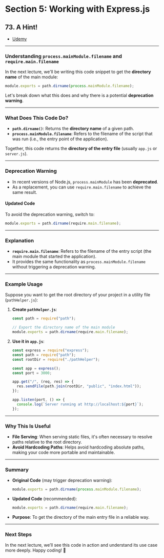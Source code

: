 # Section 5: Working with Express.js

## **73. A Hint!**

- [Udemy](https://www.udemy.com/course/nodejs-the-complete-guide/learn/lecture/25848538#overview)

---

### **Understanding `process.mainModule.filename` and `require.main.filename`**

In the next lecture, we'll be writing this code snippet to get the **directory name** of the main module:

```javascript
module.exports = path.dirname(process.mainModule.filename);
```

Let's break down what this does and why there is a potential **deprecation warning**.

---

### **What Does This Code Do?**

- **`path.dirname()`**: Returns the **directory name** of a given path.
- **`process.mainModule.filename`**: Refers to the filename of the script that was run (i.e., the entry point of the application).

Together, this code returns the **directory of the entry file** (usually `app.js` or `server.js`).

---

### **Deprecation Warning**

- In recent versions of Node.js, `process.mainModule` has been **deprecated**.
- As a replacement, you can use `require.main.filename` to achieve the same result.

#### **Updated Code**

To avoid the deprecation warning, switch to:

```javascript
module.exports = path.dirname(require.main.filename);
```

---

### **Explanation**

- **`require.main.filename`**: Refers to the filename of the entry script (the main module that started the application).
- It provides the same functionality as `process.mainModule.filename` without triggering a deprecation warning.

---

### **Example Usage**

Suppose you want to get the root directory of your project in a utility file (`pathHelper.js`):

1. **Create `pathHelper.js`**:

   ```javascript
   const path = require("path");

   // Export the directory name of the main module
   module.exports = path.dirname(require.main.filename);
   ```

2. **Use it in `app.js`**:

   ```javascript
   const express = require("express");
   const path = require("path");
   const rootDir = require("./pathHelper");

   const app = express();
   const port = 3000;

   app.get("/", (req, res) => {
     res.sendFile(path.join(rootDir, "public", "index.html"));
   });

   app.listen(port, () => {
     console.log(`Server running at http://localhost:${port}`);
   });
   ```

---

### **Why This Is Useful**

- **File Serving**: When serving static files, it's often necessary to resolve paths relative to the root directory.
- **Avoid Hardcoding Paths**: Helps avoid hardcoding absolute paths, making your code more portable and maintainable.

---

### **Summary**

- **Original Code** (may trigger deprecation warning):

  ```javascript
  module.exports = path.dirname(process.mainModule.filename);
  ```

- **Updated Code** (recommended):

  ```javascript
  module.exports = path.dirname(require.main.filename);
  ```

- **Purpose**: To get the directory of the main entry file in a reliable way.

---

### **Next Steps**

In the next lecture, we’ll see this code in action and understand its use case more deeply. Happy coding! 🚀
